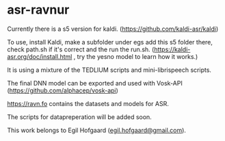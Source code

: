 # asr-ravnur

Currently there is a s5 version for kaldi. (https://github.com/kaldi-asr/kaldi)

To use, install Kaldi, make a subfolder under egs add this s5 folder there, check path.sh if it's correct and the run the run.sh. (https://kaldi-asr.org/doc/install.html , try the yesno model to learn how it works.)

It is using a mixture of the TEDLIUM scripts and mini-librispeech scripts.

The final DNN model can be exported and used with Vosk-API (https://github.com/alphacep/vosk-api)

https://ravn.fo contains the datasets and models for ASR.

The scripts for datapreperation will be added soon.

This work belongs to Egil Hofgaard (egil.hofgaard@gmail.com).
